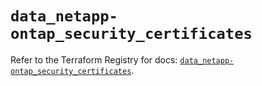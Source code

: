 # `data_netapp-ontap_security_certificates`

Refer to the Terraform Registry for docs: [`data_netapp-ontap_security_certificates`](https://registry.terraform.io/providers/netapp/netapp-ontap/2.3.0/docs/data-sources/security_certificates).
